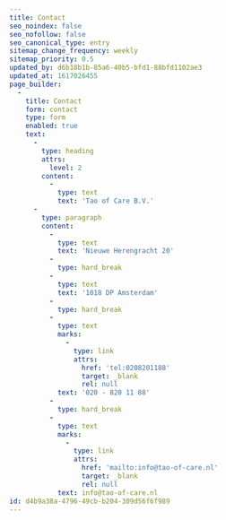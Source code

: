 ```yaml
---
title: Contact
seo_noindex: false
seo_nofollow: false
seo_canonical_type: entry
sitemap_change_frequency: weekly
sitemap_priority: 0.5
updated_by: d6b18b1b-85a6-40b5-bfd1-88bfd1102ae3
updated_at: 1617026455
page_builder:
  -
    title: Contact
    form: contact
    type: form
    enabled: true
    text:
      -
        type: heading
        attrs:
          level: 2
        content:
          -
            type: text
            text: 'Tao of Care B.V.'
      -
        type: paragraph
        content:
          -
            type: text
            text: 'Nieuwe Herengracht 20'
          -
            type: hard_break
          -
            type: text
            text: '1018 DP Amsterdam'
          -
            type: hard_break
          -
            type: text
            marks:
              -
                type: link
                attrs:
                  href: 'tel:0208201188'
                  target: _blank
                  rel: null
            text: '020 - 820 11 88'
          -
            type: hard_break
          -
            type: text
            marks:
              -
                type: link
                attrs:
                  href: 'mailto:info@tao-of-care.nl'
                  target: _blank
                  rel: null
            text: info@tao-of-care.nl
id: d4b9a38a-4796-49cb-b204-309d56f6f989
---
```

